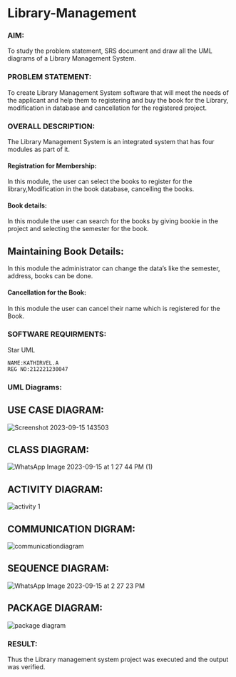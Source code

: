 # Library-Management

### AIM:

To study the problem statement, SRS document and draw all the UML diagrams of a Library Management System.

### PROBLEM STATEMENT:

To create Library Management System software that will meet the needs of the applicant
and help them to registering and buy the book for the Library, modification in database and
cancellation for the registered project.

### OVERALL DESCRIPTION:

The Library Management System is an integrated system that has four modules as part of
it. 

#### Registration for Membership:

In this module, the user can select the books to register for the library,Modification in the book
database, cancelling the books.

#### Book details:

In this module the user can search for the books by giving bookie in the project and selecting
the semester for the book.

## Maintaining Book Details:

In this module the administrator can change the data’s like the semester, address, books can be
done.

#### Cancellation for the Book:

In this module the user can cancel their name which is registered for the Book.

### SOFTWARE REQUIRMENTS:

Star UML

```
NAME:KATHIRVEL.A
REG NO:212221230047
```



### UML Diagrams:

## USE CASE DIAGRAM:

![Screenshot 2023-09-15 143503](https://github.com/22008686/Library-Management/assets/118916413/f6ceb51f-0b85-49d8-ad52-4d46c6ffec90)

## CLASS DIAGRAM:

![WhatsApp Image 2023-09-15 at 1 27 44 PM (1)](https://github.com/22008686/Library-Management/assets/118916413/7e5c0377-6909-43cc-b175-3c41b158ec02)

## ACTIVITY DIAGRAM:

![activity 1](https://github.com/22008686/Library-Management/assets/118916413/799aa11d-9a82-41e4-9cd9-eccc38ee9625)

## COMMUNICATION DIGRAM:

![communicationdiagram](https://github.com/22008686/Library-Management/assets/118916413/e3967753-01ce-4aeb-92eb-7f747adf2c92)


## SEQUENCE DIAGRAM:

![WhatsApp Image 2023-09-15 at 2 27 23 PM](https://github.com/22008686/Library-Management/assets/118916413/5f36980a-18ed-45fe-8b04-049af9977dd1)

## PACKAGE DIAGRAM:

![package diagram](https://github.com/22008686/Library-Management/assets/118916413/c97b67db-7381-4439-99b8-db584769f303)

### RESULT:

Thus the Library management system project was executed and the output was verified.
